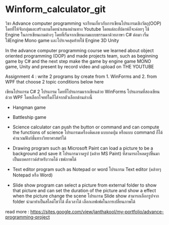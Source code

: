 # Winform_calculator_git

วิชา Advance computer programming จะเรียนเกี่ยวกับการเขียนโปรแกรมเชิงวัตถุ(OOP) โดยที่ให้จับกลุ่มและสร้างเกมโดยนำเสนอผ่านทาง Youtube 
โดยแต่ละสัปดาห์ก็จะค่อยๆ ใช้ Engine ในการเขียนเกมต่างๆ โดยที่เริ่มจากเขียนเกมแบบธรรมดาด้วยภาษา C# ต่อมา เริ่มใช้Engine Mono game 
และโปรเจคสุดท้ายใช้ Engine 3D Unity

In the advance computer programming course we learned about object oriented programming (OOP) and made projects team, 
such as beginning game by C# and the next step make the game by engine game MONO game, Unity and present by record video 
and upload on THE YOUTUBE


Assignment 4 : write 2 programs by create from 1. WinForms and 2. from WPF that choose 2 topic conditions below here 

เขียนโปรแกรม C# 2 โปรแกรม โดยที่โปรแกรมแรกเขียนด้วย WinForms โปรแกรมที่สองเขียนด้วย WPF โดยเลือกโจทย์ใดก็ได้จากตัวเลือกด้านล่างนี้

- Hangman game

- Battleship game

- Science calculator can push the button or command and can compute the functions of science โปรแกรมเครื่องคิดเลข แบบกดปุ่ม หรือแบบ command ก็ได้ คำนวณฟังก์ชั่นทางวิทยาศาสตร์ได้

- Drawing program such as Microsoft Paint can load a picture to be a background and save it โปรแกรมวาดรูป (คล้าย MS Paint) ที่สามารถโหลดรูปขึ้นมาเป็นแบคกราวด์สำหรับวาดได้ เซฟภาพได้

- Text editor program such as Notepad or word โปรแกรม Text editor (คล้ายๆ Notepad หรือ Word)

- Slide show program can select a picture from external folder to show that picture and can set the duration of the picture and show a effect when the picture change the scene โปรแกรม Slide show สามารถเลือกรูปจาก folder นำมาทำเป็นสไลด์โชว์ได้ ตั้งเวลาได้ เลือกเอฟเฟคในการเปลี่ยนภาพได้

read more : https://sites.google.com/view/janthakool/my-portfolio/advance-programming-project
